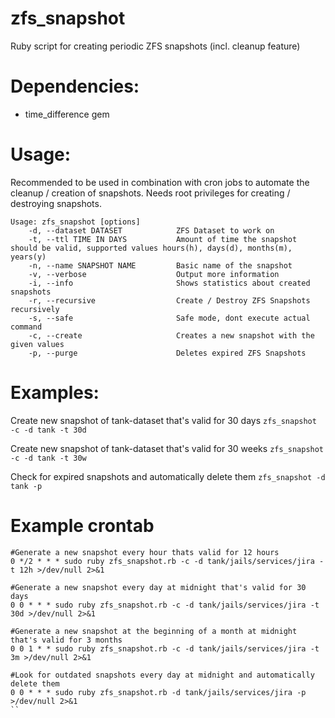 # zfs_snapshot
Ruby script for creating periodic ZFS snapshots (incl. cleanup feature)

# Dependencies: 
- time_difference gem

# Usage: 
Recommended to be used in combination with cron jobs to automate the cleanup / creation of snapshots. 
Needs root privileges for creating / destroying snapshots.

```
Usage: zfs_snapshot [options]
    -d, --dataset DATASET            ZFS Dataset to work on
    -t, --ttl TIME IN DAYS           Amount of time the snapshot should be valid, supported values hours(h), days(d), months(m), years(y)
    -n, --name SNAPSHOT NAME         Basic name of the snapshot
    -v, --verbose                    Output more information
    -i, --info                       Shows statistics about created snapshots
    -r, --recursive                  Create / Destroy ZFS Snapshots recursively
    -s, --safe                       Safe mode, dont execute actual command
    -c, --create                     Creates a new snapshot with the given values
    -p, --purge                      Deletes expired ZFS Snapshots
```

# Examples: 

Create new snapshot of tank-dataset that's valid for 30 days
``zfs_snapshot -c -d tank -t 30d``

Create new snapshot of tank-dataset that's valid for 30 weeks
``zfs_snapshot -c -d tank -t 30w``

Check for expired snapshots and automatically delete them
``zfs_snapshot -d tank -p``

# Example crontab
```
#Generate a new snapshot every hour thats valid for 12 hours
0 */2 * * * sudo ruby zfs_snapshot.rb -c -d tank/jails/services/jira -t 12h >/dev/null 2>&1 

#Generate a new snapshot every day at midnight that's valid for 30 days
0 0 * * * sudo ruby zfs_snapshot.rb -c -d tank/jails/services/jira -t 30d >/dev/null 2>&1

#Generate a new snapshot at the beginning of a month at midnight that's valid for 3 months
0 0 1 * * sudo ruby zfs_snapshot.rb -c -d tank/jails/services/jira -t 3m >/dev/null 2>&1

#Look for outdated snapshots every day at midnight and automatically delete them
0 0 * * * sudo ruby zfs_snapshot.rb -d tank/jails/services/jira -p >/dev/null 2>&1
``